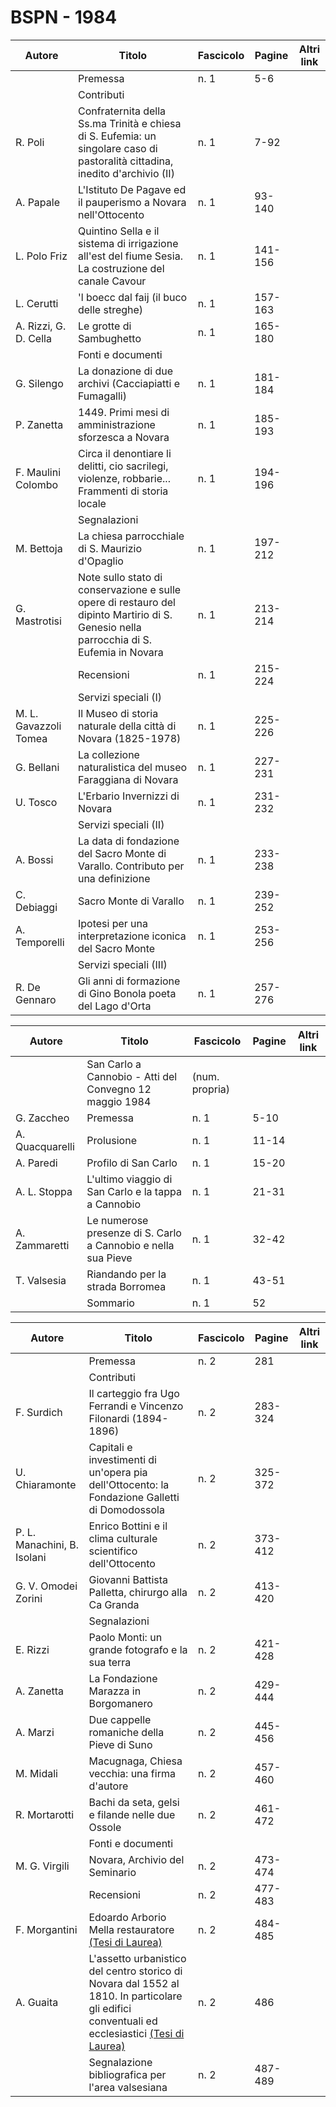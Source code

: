 # BSPN - 1984

| Autore                | Titolo                                                                                                                                  | Fascicolo | Pagine  | Altri link |
|-----------------------|-----------------------------------------------------------------------------------------------------------------------------------------|-----------|---------|------------|
|                       | Premessa                                                                                                                                | n. 1      | 5-6     |            |
|                       | Contributi                                                                                                                              |           |         |            |
| R. Poli               | Confraternita della Ss.ma Trinità e chiesa di S. Eufemia: un singolare caso di pastoralità cittadina, inedito d'archivio (II)           | n. 1      | 7-92    |            |
| A. Papale             | L'Istituto De Pagave ed il pauperismo a Novara nell'Ottocento                                                                           | n. 1      | 93-140  |            |
| L. Polo Friz          | Quintino Sella e il sistema di irrigazione all'est del fiume Sesia. La costruzione del canale Cavour                                    | n. 1      | 141-156 |            |
| L. Cerutti            | 'l boecc dal faij (il buco delle streghe)                                                                                               | n. 1      | 157-163 |            |
| A. Rizzi, G. D. Cella | Le grotte di Sambughetto                                                                                                                | n. 1      | 165-180 |            |
|                       | Fonti e documenti                                                                                                                       |           |         |            |
| G. Silengo            | La donazione di due archivi (Cacciapiatti e Fumagalli)                                                                                  | n. 1      | 181-184 |            |
| P. Zanetta            | 1449. Primi mesi di amministrazione sforzesca a Novara                                                                                  | n. 1      | 185-193 |            |
| F. Maulini Colombo    | Circa il denontiare li delitti, cio sacrilegi, violenze, robbarie... Frammenti di storia locale                                         | n. 1      | 194-196 |            |
|                       | Segnalazioni                                                                                                                            |           |         |            |
| M. Bettoja            | La chiesa parrocchiale di S. Maurizio d'Opaglio                                                                                         | n. 1      | 197-212 |            |
| G. Mastrotisi         | Note sullo stato di conservazione e sulle opere di restauro del dipinto Martirio di S. Genesio nella parrocchia di S. Eufemia in Novara | n. 1      | 213-214 |            |
|                       | Recensioni                                                                                                                              | n. 1      | 215-224 |            |
|                       | Servizi speciali (I)                                                                                                                    |           |         |            |
| M. L. Gavazzoli Tomea | Il Museo di storia naturale della città di Novara (1825-1978)                                                                           | n. 1      | 225-226 |            |
| G. Bellani            | La collezione naturalistica del museo Faraggiana di Novara                                                                              | n. 1      | 227-231 |            |
| U. Tosco              | L'Erbario Invernizzi di Novara                                                                                                          | n. 1      | 231-232 |            |
|                       | Servizi speciali (II)                                                                                                                   |           |         |            |
| A. Bossi              | La data di fondazione del Sacro Monte di Varallo. Contributo per una definizione                                                        | n. 1      | 233-238 |            |
| C. Debiaggi           | Sacro Monte di Varallo                                                                                                                  | n. 1      | 239-252 |            |
| A. Temporelli         | Ipotesi per una interpretazione iconica del Sacro Monte                                                                                 | n. 1      | 253-256 |            |
|                       | Servizi speciali (III)                                                                                                                  |           |         |            |
| R. De Gennaro         | Gli anni di formazione di Gino Bonola poeta del Lago d'Orta                                                                             | n. 1      | 257-276 |            |

| Autore          | Titolo                                                        | Fascicolo      | Pagine | Altri link |
|-----------------|---------------------------------------------------------------|----------------|--------|------------|
|                 | San Carlo a Cannobio - Atti del Convegno 12 maggio 1984       | (num. propria) |        |            |
| G. Zaccheo      | Premessa                                                      | n. 1           | 5-10   |            |
| A. Quacquarelli | Prolusione                                                    | n. 1           | 11-14  |            |
| A. Paredi       | Profilo di San Carlo                                          | n. 1           | 15-20  |            |
| A. L. Stoppa    | L'ultimo viaggio di San Carlo e la tappa a Cannobio           | n. 1           | 21-31  |            |
| A. Zammaretti   | Le numerose presenze di S. Carlo a Cannobio e nella sua Pieve | n. 1           | 32-42  |            |
| T. Valsesia     | Riandando per la strada Borromea                              | n. 1           | 43-51  |            |
|                 | Sommario                                                      | n. 1           | 52     |            |

| Autore                      | Titolo                                                                                                                                                                                          | Fascicolo | Pagine  | Altri link |
|-----------------------------|-------------------------------------------------------------------------------------------------------------------------------------------------------------------------------------------------|-----------|---------|------------|
|                             | Premessa                                                                                                                                                                                        | n. 2      | 281     |            |
|                             | Contributi                                                                                                                                                                                      |           |         |            |
| F. Surdich                  | Il carteggio fra Ugo Ferrandi e Vincenzo Filonardi (1894-1896)                                                                                                                                  | n. 2      | 283-324 |            |
| U. Chiaramonte              | Capitali e investimenti di un'opera pia dell'Ottocento: la Fondazione Galletti di Domodossola                                                                                                   | n. 2      | 325-372 |            |
| P. L. Manachini, B. Isolani | Enrico Bottini e il clima culturale scientifico dell'Ottocento                                                                                                                                  | n. 2      | 373-412 |            |
| G. V. Omodei Zorini         | Giovanni Battista Palletta, chirurgo alla Ca Granda                                                                                                                                             | n. 2      | 413-420 |            |
|                             | Segnalazioni                                                                                                                                                                                    |           |         |            |
| E. Rizzi                    | Paolo Monti: un grande fotografo e la sua terra                                                                                                                                                 | n. 2      | 421-428 |            |
| A. Zanetta                  | La Fondazione Marazza in Borgomanero                                                                                                                                                            | n. 2      | 429-444 |            |
| A. Marzi                    | Due cappelle romaniche della Pieve di Suno                                                                                                                                                      | n. 2      | 445-456 |            |
| M. Midali                   | Macugnaga, Chiesa vecchia: una firma d'autore                                                                                                                                                   | n. 2      | 457-460 |            |
| R. Mortarotti               | Bachi da seta, gelsi e filande nelle due Ossole                                                                                                                                                 | n. 2      | 461-472 |            |
|                             | Fonti e documenti                                                                                                                                                                               |           |         |            |
| M. G. Virgili               | Novara, Archivio del Seminario                                                                                                                                                                  | n. 2      | 473-474 |            |
|                             | Recensioni                                                                                                                                                                                      | n. 2      | 477-483 |            |
| F. Morgantini               | Edoardo Arborio Mella restauratore [(Tesi di Laurea)](http://www.ssno.it/BSPNo/bspn_thesis.html#1984)                                                                                           | n. 2      | 484-485 |            |
| A. Guaita                   | L'assetto urbanistico del centro storico di Novara dal 1552 al 1810. In particolare gli edifici conventuali ed ecclesiastici [(Tesi di Laurea)](http://www.ssno.it/BSPNo/bspn_thesis.html#1984) | n. 2      | 486     |            |
|                             | Segnalazione bibliografica per l'area valsesiana                                                                                                                                                | n. 2      | 487-489 |            |
